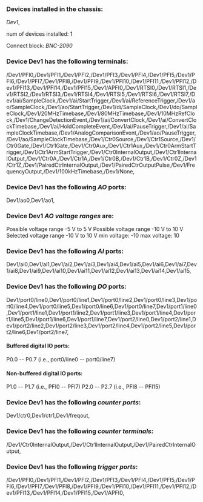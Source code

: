 ### Devices installed in the chassis: 
*Dev1*,

num of devices installed: 1

Connect block: *BNC-2090*

### Device Dev1 has the following terminals: 
/Dev1/PFI0,/Dev1/PFI1,/Dev1/PFI2,/Dev1/PFI3,/Dev1/PFI4,/Dev1/PFI5,/Dev1/PFI6,/Dev1/PFI7,/Dev1/PFI8,/Dev1/PFI9,/Dev1/PFI10,/Dev1/PFI11,/Dev1/PFI12,/Dev1/PFI13,/Dev1/PFI14,/Dev1/PFI15,/Dev1/APFI0,/Dev1/RTSI0,/Dev1/RTSI1,/Dev1/RTSI2,/Dev1/RTSI3,/Dev1/RTSI4,/Dev1/RTSI5,/Dev1/RTSI6,/Dev1/RTSI7,/Dev1/ai/SampleClock,/Dev1/ai/StartTrigger,/Dev1/ai/ReferenceTrigger,/Dev1/ao/SampleClock,/Dev1/ao/StartTrigger,/Dev1/di/SampleClock,/Dev1/do/SampleClock,/Dev1/20MHzTimebase,/Dev1/80MHzTimebase,/Dev1/10MHzRefClock,/Dev1/ChangeDetectionEvent,/Dev1/ai/ConvertClock,/Dev1/ai/ConvertClockTimebase,/Dev1/ai/HoldCompleteEvent,/Dev1/ai/PauseTrigger,/Dev1/ai/SampleClockTimebase,/Dev1/AnalogComparisonEvent,/Dev1/ao/PauseTrigger,/Dev1/ao/SampleClockTimebase,/Dev1/Ctr0Source,/Dev1/Ctr1Source,/Dev1/Ctr0Gate,/Dev1/Ctr1Gate,/Dev1/Ctr0Aux,/Dev1/Ctr1Aux,/Dev1/Ctr0ArmStartTrigger,/Dev1/Ctr1ArmStartTrigger,/Dev1/Ctr0InternalOutput,/Dev1/Ctr1InternalOutput,/Dev1/Ctr0A,/Dev1/Ctr1A,/Dev1/Ctr0B,/Dev1/Ctr1B,/Dev1/Ctr0Z,/Dev1/Ctr1Z,/Dev1/PairedCtrInternalOutput,/Dev1/PairedCtrOutputPulse,/Dev1/FrequencyOutput,/Dev1/100kHzTimebase,/Dev1/None,

### Device Dev1 has the following _AO_ ports: 
Dev1/ao0,Dev1/ao1,

### Device Dev1 _AO voltage ranges_ are: 
Possible voltage range -5 V to 5 V
Possible voltage range -10 V to 10 V
Selected voltage range -10 V to 10 V
min voltage: -10
max voltage: 10

### Device Dev1 has the following _AI_ ports: 
Dev1/ai0,Dev1/ai1,Dev1/ai2,Dev1/ai3,Dev1/ai4,Dev1/ai5,Dev1/ai6,Dev1/ai7,Dev1/ai8,Dev1/ai9,Dev1/ai10,Dev1/ai11,Dev1/ai12,Dev1/ai13,Dev1/ai14,Dev1/ai15,

### Device Dev1 has the following _DO_ ports: 
Dev1/port0/line0,Dev1/port0/line1,Dev1/port0/line2,Dev1/port0/line3,Dev1/port0/line4,Dev1/port0/line5,Dev1/port0/line6,Dev1/port0/line7,Dev1/port1/line0,Dev1/port1/line1,Dev1/port1/line2,Dev1/port1/line3,Dev1/port1/line4,Dev1/port1/line5,Dev1/port1/line6,Dev1/port1/line7,Dev1/port2/line0,Dev1/port2/line1,Dev1/port2/line2,Dev1/port2/line3,Dev1/port2/line4,Dev1/port2/line5,Dev1/port2/line6,Dev1/port2/line7,

#### Buffered digital IO ports:
P0.0 -- P0.7 (i.e., port0/line0 -- port0/line7)

#### Non-buffered digital IO ports:
P1.0 -- P1.7 (i.e., PFI0 -- PFI7)
P2.0 -- P2.7 (i.e., PFI8 -- PFI15)

### Device Dev1 has the following _counter ports_: 
Dev1/ctr0,Dev1/ctr1,Dev1/freqout,

### Device Dev1 has the following _counter terminals_: 
/Dev1/Ctr0InternalOutput,/Dev1/Ctr1InternalOutput,/Dev1/PairedCtrInternalOutput,

### Device Dev1 has the following _trigger ports_: 
/Dev1/PFI0,/Dev1/PFI1,/Dev1/PFI2,/Dev1/PFI3,/Dev1/PFI4,/Dev1/PFI5,/Dev1/PFI6,/Dev1/PFI7,/Dev1/PFI8,/Dev1/PFI9,/Dev1/PFI10,/Dev1/PFI11,/Dev1/PFI12,/Dev1/PFI13,/Dev1/PFI14,/Dev1/PFI15,/Dev1/APFI0,
